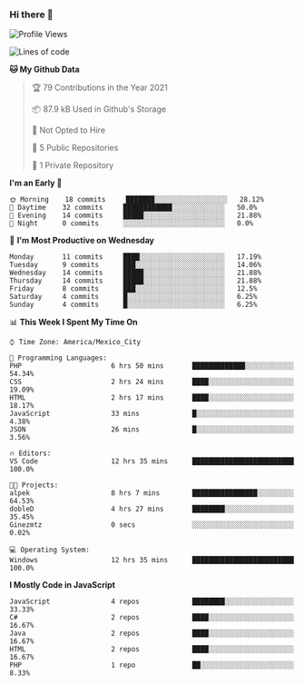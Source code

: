 ### Hi there 👋

<!--START_SECTION:waka-->
![Profile Views](http://img.shields.io/badge/Profile%20Views-0-blue)

![Lines of code](https://img.shields.io/badge/From%20Hello%20World%20I%27ve%20Written-1.8%20million%20lines%20of%20code-blue)

**🐱 My Github Data** 

> 🏆 79 Contributions in the Year 2021
 > 
> 📦 87.9 kB Used in Github's Storage 
 > 
> 🚫 Not Opted to Hire
 > 
> 📜 5 Public Repositories 
 > 
> 🔑 1 Private Repository 
 > 
**I'm an Early 🐤** 

```text
🌞 Morning    18 commits     ███████░░░░░░░░░░░░░░░░░░   28.12% 
🌆 Daytime    32 commits     ████████████░░░░░░░░░░░░░   50.0% 
🌃 Evening    14 commits     █████░░░░░░░░░░░░░░░░░░░░   21.88% 
🌙 Night      0 commits      ░░░░░░░░░░░░░░░░░░░░░░░░░   0.0%

```
📅 **I'm Most Productive on Wednesday** 

```text
Monday       11 commits     ████░░░░░░░░░░░░░░░░░░░░░   17.19% 
Tuesday      9 commits      ███░░░░░░░░░░░░░░░░░░░░░░   14.06% 
Wednesday    14 commits     █████░░░░░░░░░░░░░░░░░░░░   21.88% 
Thursday     14 commits     █████░░░░░░░░░░░░░░░░░░░░   21.88% 
Friday       8 commits      ███░░░░░░░░░░░░░░░░░░░░░░   12.5% 
Saturday     4 commits      █░░░░░░░░░░░░░░░░░░░░░░░░   6.25% 
Sunday       4 commits      █░░░░░░░░░░░░░░░░░░░░░░░░   6.25%

```


📊 **This Week I Spent My Time On** 

```text
⌚︎ Time Zone: America/Mexico_City

💬 Programming Languages: 
PHP                      6 hrs 50 mins       █████████████░░░░░░░░░░░░   54.34% 
CSS                      2 hrs 24 mins       ████░░░░░░░░░░░░░░░░░░░░░   19.09% 
HTML                     2 hrs 17 mins       ████░░░░░░░░░░░░░░░░░░░░░   18.17% 
JavaScript               33 mins             █░░░░░░░░░░░░░░░░░░░░░░░░   4.38% 
JSON                     26 mins             █░░░░░░░░░░░░░░░░░░░░░░░░   3.56%

🔥 Editors: 
VS Code                  12 hrs 35 mins      █████████████████████████   100.0%

🐱‍💻 Projects: 
alpek                    8 hrs 7 mins        ████████████████░░░░░░░░░   64.53% 
dobleD                   4 hrs 27 mins       ████████░░░░░░░░░░░░░░░░░   35.45% 
Ginezmtz                 0 secs              ░░░░░░░░░░░░░░░░░░░░░░░░░   0.02%

💻 Operating System: 
Windows                  12 hrs 35 mins      █████████████████████████   100.0%

```

**I Mostly Code in JavaScript** 

```text
JavaScript               4 repos             ████████░░░░░░░░░░░░░░░░░   33.33% 
C#                       2 repos             ████░░░░░░░░░░░░░░░░░░░░░   16.67% 
Java                     2 repos             ████░░░░░░░░░░░░░░░░░░░░░   16.67% 
HTML                     2 repos             ████░░░░░░░░░░░░░░░░░░░░░   16.67% 
PHP                      1 repo              ██░░░░░░░░░░░░░░░░░░░░░░░   8.33%

```



<!--END_SECTION:waka-->

<!--
**JorgeGinez/JorgeGinez** is a ✨ _special_ ✨ repository because its `README.md` (this file) appears on your GitHub profile.

Here are some ideas to get you started:

- 🔭 I’m currently working on ...
- 🌱 I’m currently learning ...
- 👯 I’m looking to collaborate on ...
- 🤔 I’m looking for help with ...
- 💬 Ask me about ...
- 📫 How to reach me: ...
- 😄 Pronouns: ...
- ⚡ Fun fact: ...
-->
